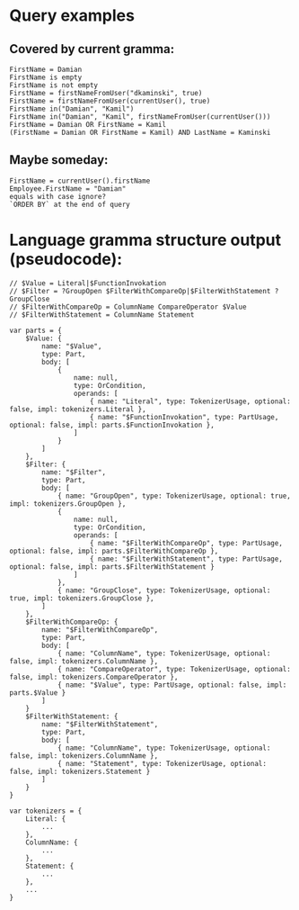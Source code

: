 ﻿# Query examples

## Covered by current gramma:

	FirstName = Damian
	FirstName is empty
	FirstName is not empty
	FirstName = firstNameFromUser("dkaminski", true)
	FirstName = firstNameFromUser(currentUser(), true)
	FirstName in("Damian", "Kamil")
	FirstName in("Damian", "Kamil", firstNameFromUser(currentUser()))
	FirstName = Damian OR FirstName = Kamil
	(FirstName = Damian OR FirstName = Kamil) AND LastName = Kaminski

## Maybe someday:

	FirstName = currentUser().firstName
	Employee.FirstName = "Damian"
	equals with case ignore?
	`ORDER BY` at the end of query

# Language gramma structure output (pseudocode):

```
// $Value = Literal|$FunctionInvokation
// $Filter = ?GroupOpen $FilterWithCompareOp|$FilterWithStatement ?GroupClose
// $FilterWithCompareOp = ColumnName CompareOperator $Value
// $FilterWithStatement = ColumnName Statement

var parts = {
	$Value: {
		name: "$Value",
		type: Part,
		body: [
			{ 
				name: null, 
				type: OrCondition, 
				operands: [
					{ name: "Literal", type: TokenizerUsage, optional: false, impl: tokenizers.Literal },
					{ name: "$FunctionInvokation", type: PartUsage, optional: false, impl: parts.$FunctionInvokation },
				]
			}
		]
	},
	$Filter: {
		name: "$Filter",
		type: Part,
		body: [
			{ name: "GroupOpen", type: TokenizerUsage, optional: true, impl: tokenizers.GroupOpen },
			{ 
				name: null, 
				type: OrCondition, 
				operands: [
					{ name: "$FilterWithCompareOp", type: PartUsage, optional: false, impl: parts.$FilterWithCompareOp },
					{ name: "$FilterWithStatement", type: PartUsage, optional: false, impl: parts.$FilterWithStatement }
				]
			},
			{ name: "GroupClose", type: TokenizerUsage, optional: true, impl: tokenizers.GroupClose },
		]
	},
	$FilterWithCompareOp: {
		name: "$FilterWithCompareOp",
		type: Part,
		body: [
			{ name: "ColumnName", type: TokenizerUsage, optional: false, impl: tokenizers.ColumnName },
			{ name: "CompareOperator", type: TokenizerUsage, optional: false, impl: tokenizers.CompareOperator },
			{ name: "$Value", type: PartUsage, optional: false, impl: parts.$Value }
		]
	}
	$FilterWithStatement: {
		name: "$FilterWithStatement",
		type: Part,
		body: [
			{ name: "ColumnName", type: TokenizerUsage, optional: false, impl: tokenizers.ColumnName },
			{ name: "Statement", type: TokenizerUsage, optional: false, impl: tokenizers.Statement }
		]
	}
}

var tokenizers = {
	Literal: {
		...
	},
	ColumnName: {
		...
	},
	Statement: {
		...
	},
	...
}
```